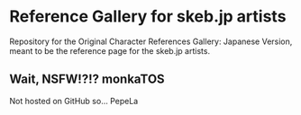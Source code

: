 # Reference Gallery for skeb.jp artists

Repository for the Original Character References Gallery: Japanese Version, meant to be the reference page for the skeb.jp artists.

## Wait, NSFW!?!? monkaTOS

Not hosted on GitHub so... PepeLa
